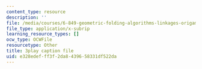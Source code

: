 ```yaml
---
content_type: resource
description: ''
file: /media/courses/6-849-geometric-folding-algorithms-linkages-origami-polyhedra-fall-2012/e328edefff3f2da8439658331df522da_SEyDJ2qMVl4.srt
file_type: application/x-subrip
learning_resource_types: []
ocw_type: OCWFile
resourcetype: Other
title: 3play caption file
uid: e328edef-ff3f-2da8-4396-58331df522da
---
```


